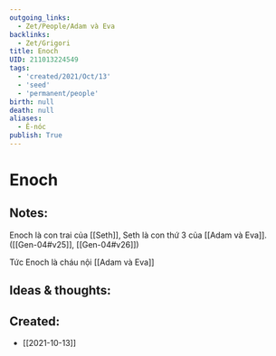 ```yaml
---
outgoing_links:
  - Zet/People/Adam và Eva
backlinks:
  - Zet/Grigori
title: Enoch
UID: 211013224549
tags:
  - 'created/2021/Oct/13'
  - 'seed'
  - 'permanent/people'
birth: null
death: null
aliases:
  - Ê-nóc
publish: True
---
```

# Enoch

## Notes:
Enoch là con trai của [[Seth]], Seth là con thứ 3 của [[Adam và Eva]]. ([[Gen-04#v25]], [[Gen-04#v26]])

Tức Enoch là cháu nội [[Adam và Eva]]

## Ideas & thoughts:

## Created:
- [[2021-10-13]]
